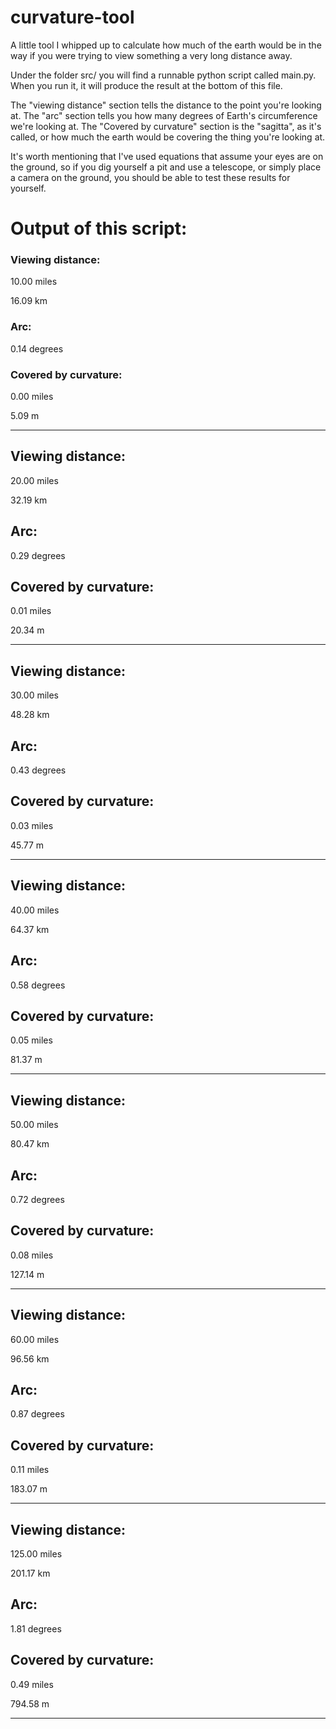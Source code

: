 # curvature-tool
A little tool I whipped up to calculate how much of the earth would be in the way if you were trying to view something a very long distance away.

Under the folder src/ you will find a runnable python script called main.py.
When you run it, it will produce the result at the bottom of this file.

The "viewing distance" section tells the distance to the point you're looking at.
The "arc" section tells you how many degrees of Earth's circumference we're looking at.
The "Covered by curvature" section is the "sagitta", as it's called, or how much the earth would be covering the thing you're looking at.

It's worth mentioning that I've used equations that assume your eyes are on the ground, so if you dig yourself a pit and use a telescope, or simply place a camera on the ground, you should be able to test these results for yourself.

# Output of this script:

### Viewing distance:
10.00 miles

16.09 km

### Arc:
0.14 degrees

### Covered by curvature:
0.00 miles

5.09 m

-----

## Viewing distance:
20.00 miles

32.19 km

## Arc:
0.29 degrees

## Covered by curvature:
0.01 miles

20.34 m

-----

## Viewing distance:
30.00 miles

48.28 km

## Arc:
0.43 degrees

## Covered by curvature:
0.03 miles

45.77 m

-----

## Viewing distance:
40.00 miles

64.37 km

## Arc:
0.58 degrees

## Covered by curvature:
0.05 miles

81.37 m

-----

## Viewing distance:
50.00 miles

80.47 km

## Arc:
0.72 degrees

## Covered by curvature:
0.08 miles

127.14 m

-----

## Viewing distance:
60.00 miles

96.56 km

## Arc:
0.87 degrees

## Covered by curvature:
0.11 miles

183.07 m

-----

## Viewing distance:
125.00 miles

201.17 km

## Arc:
1.81 degrees

## Covered by curvature:
0.49 miles

794.58 m

-----

